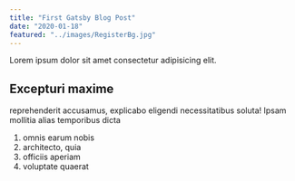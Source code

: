 ```yaml
---
title: "First Gatsby Blog Post"
date: "2020-01-18"
featured: "../images/RegisterBg.jpg"
---
```


Lorem ipsum dolor sit amet consectetur adipisicing elit.


## Excepturi maxime

reprehenderit accusamus, explicabo eligendi necessitatibus soluta! Ipsam mollitia alias temporibus dicta

1. omnis earum nobis
2. architecto, quia
3. officiis aperiam
4. voluptate quaerat